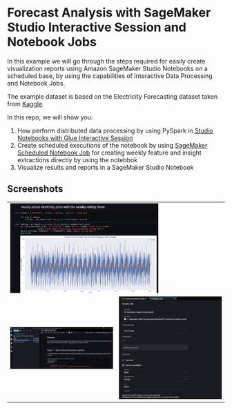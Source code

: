# Forecast Analysis with SageMaker Studio Interactive Session and Notebook Jobs

In this example we will go through the steps required for easily create visualization reports using Amazon SageMaker Studio Notebooks on a scheduled base, by using the capabilities of Interactive Data Processing and Notebook Jobs.

The example dataset is based on the Electricity Forecasting dataset taken from [Kaggle](https://www.kaggle.com/code/dimitriosroussis/electricity-price-forecasting-with-dnns-eda/data).

In this repo, we will show you:

1. How perform distributed data processing by using PySpark in [Studio Notebooks with Glue Interactive Session](https://docs.aws.amazon.com/glue/latest/dg/interactive-sessions-sagemaker.html)
2. Create scheduled executions of the notebook by using [SageMaker Scheduled Notebook Job](https://docs.aws.amazon.com/sagemaker/latest/dg/create-notebook-auto-run.html) for creating weekly feature and insight extractions directly by using the notebbok
3. Visualize results and reports in a SageMaker Studio Notebook

## Screenshots

<table style="{border: none; text-align: center;}" width="70%">
    <tr>
        <td colspan="2"><img src="./images/electricity_price.png" alt="Interactive Session" width="70%" /></td>
    </tr>
    <tr>
        <td><img src="./images/notebook-interactive.png" alt="Interactive Session" /></td>
        <td><img src="./images/notebook-scheduler.png" alt="Scheduler" /></td>
    </tr>
</table>